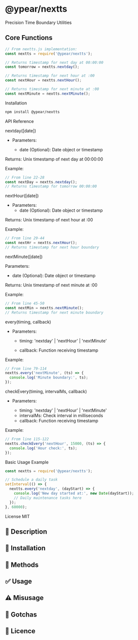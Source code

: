 
# @ypear/nextts

Precision Time Boundary Utilities

## Core Functions

```js
// From nextts.js implementation:
const nextts = require('@ypear/nextts');

// Returns timestamp for next day at 00:00:00
const tomorrow = nextts.nextday(); 

// Returns timestamp for next hour at :00
const nextHour = nextts.nextHour();

// Returns timestamp for next minute at :00
const nextMinute = nextts.nextMinute();
```

Installation

```sh
npm install @ypear/nextts
```

API Reference

nextday([date])

- Parameters:

  - date (Optional): Date object or timestamp

Returns: Unix timestamp of next day at 00:00:00

Example:

```js
// From line 22-28
const nextDay = nextts.nextday(); 
// Returns timestamp for tomorrow 00:00:00
```

nextHour([date])
 - Parameters:
   - date (Optional): Date object or timestamp

Returns: Unix timestamp of next hour at :00

Example:

```js
// From line 29-44
const nextHr = nextts.nextHour();
// Returns timestamp for next hour boundary
```

nextMinute([date])

Parameters:
 - date (Optional): Date object or timestamp

Returns: Unix timestamp of next minute at :00

Example:

```js
// From line 45-50
const nextMin = nextts.nextMinute();
// Returns timestamp for next minute boundary
```

every(timing, callback)

- Parameters:

  - timing: 'nextday' | 'nextHour' | 'nextMinute'

  - callback: Function receiving timestamp

Example:

```js
// From line 79-114
nextts.every('nextMinute', (ts) => {
  console.log('Minute boundary:', ts);
});
```

checkEvery(timing, intervalMs, callback)

- Parameters:
  
  - timing: 'nextday' | 'nextHour' | 'nextMinute'
  - intervalMs: Check interval in milliseconds
  - callback: Function receiving timestamp

Example:

```js
// From line 115-122
nextts.checkEvery('nextHour', 15000, (ts) => {
  console.log('Hour check:', ts);
});
```

Basic Usage Example

```js
const nextts = require('@ypear/nextts');

// Schedule a daily task
setInterval(() => {
  nextts.every('nextday', (dayStart) => {
    console.log('New day started at:', new Date(dayStart));
    // Daily maintenance tasks here
  });
}, 60000);
```

License
MIT

## 👀 Description

## 💾 Installation

## 🧰 Methods

## ✅ Usage

## ⚠️ Misusage

## 🤯 Gotchas

## 📜 Licence

